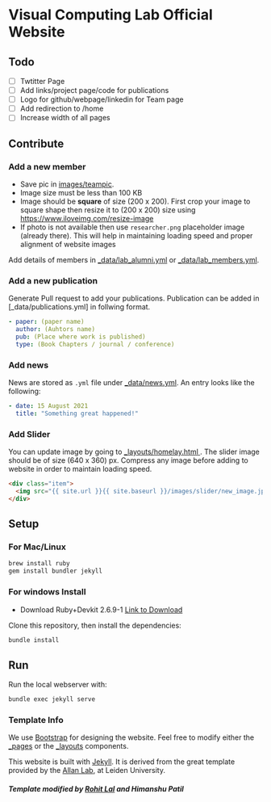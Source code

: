 # Visual Computing Lab Official Website

## Todo

- [ ] Twtitter Page
- [ ] Add links/project page/code for publications
- [ ] Logo for github/webpage/linkedin for Team page
- [ ] Add redirection to /home
- [ ] Increase width of all pages

## Contribute

### Add a new member

- Save pic in [images/teampic](images/teampic). 
- Image size must be less than 100 KB
- Image should be **square** of size (200 x 200). First crop your image to square shape then resize it to (200 x 200) size using https://www.iloveimg.com/resize-image 
- If photo is not available then use `researcher.png` placeholder image (already there).
This will help in maintaining loading speed and proper alignment of website images

Add details of members in [_data/lab_alumni.yml](_data/lab_alumni.yml) or [_data/lab_members.yml](_data/lab_members.yml). 

### Add a new publication
Generate Pull request to add your publications.
Publication can be added in [_data/publications.yml] in follwing format.
```yml
- paper: (paper name)
  author: (Auhtors name)
  pub: (Place where work is published)
  type: (Book Chapters / journal / conference)

```

### Add news

News are stored as `.yml` file under [_data/news.yml](_data/news.yml).
An entry looks like the following:
```yaml
- date: 15 August 2021
  title: "Something great happened!"
```

### Add Slider

You can update image by going to [_layouts/homelay.html ](_layouts/homelay.html).
The slider image should be of size (640 x 360) px. Compress any image before adding to website in order to maintain loading speed.

```html
<div class="item">
  <img src="{{ site.url }}{{ site.baseurl }}/images/slider/new_image.jpg" alt="Slide 3" />
</div>
```

## Setup

### For Mac/Linux

``` bash
brew install ruby
gem install bundler jekyll
```

### For windows Install 
- Download Ruby+Devkit 2.6.9-1 [Link to Download](https://github.com/oneclick/rubyinstaller2/releases/download/RubyInstaller-2.6.9-1/rubyinstaller-devkit-2.6.9-1-x64.exe)
  
Clone this repository, then install the dependencies:


``` bash
bundle install
```

## Run

Run the local webserver with:

``` bash
bundle exec jekyll serve
```

### Template Info

We use [Bootstrap](https://getbootstrap.com/) for designing the website.
Feel free to modify either the [_pages](_pages/) or the
[_layouts](_layouts/) components.

This website is built with [Jekyll](https://jekyllrb.com/).
It is derived from the great template provided by the
[Allan Lab](https://www.allanlab.org/aboutwebsite.html), at Leiden University.

##### Template modified by [Rohit Lal](https://rohitlal.net) and Himanshu Patil